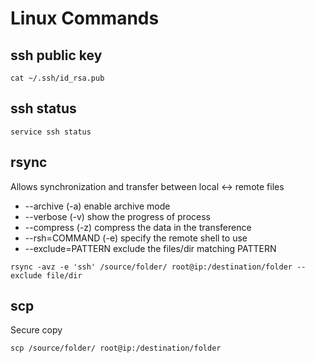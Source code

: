 # Linux Commands

## ssh public key
`cat ~/.ssh/id_rsa.pub`

## ssh status
`service ssh status`

## rsync
 
Allows synchronization and transfer between local <-> remote files
* --archive (-a) enable archive mode
* --verbose (-v) show the progress of process
* --compress (-z) compress the data in the transference
* --rsh=COMMAND (-e) specify the remote shell to use
* --exclude=PATTERN exclude the files/dir matching PATTERN
  
`rsync -avz -e 'ssh' /source/folder/ root@ip:/destination/folder --exclude file/dir`

## scp

Secure copy

`scp /source/folder/ root@ip:/destination/folder`
